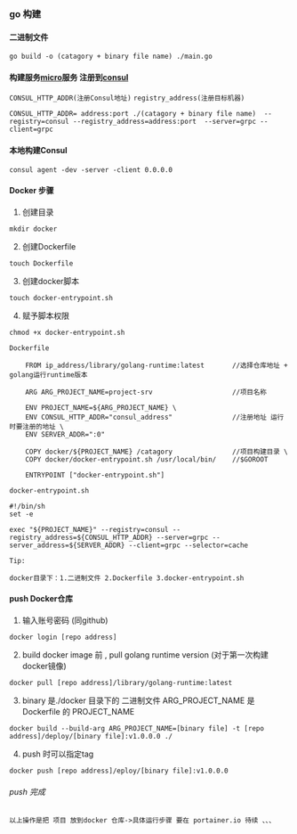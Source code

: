 ### go 构建 

#### 二进制文件

```
go build -o (catagory + binary file name) ./main.go

```

#### 构建服务[micro](https://github.com/micro/micro)服务 注册到[consul](https://github.com/hashicorp/consul)

`CONSUL_HTTP_ADDR(注册Consul地址)`
`registry_address(注册目标机器)`

```
CONSUL_HTTP_ADDR= address:port ./(catagory + binary file name)  --registry=consul --registry_address=address:port  --server=grpc --client=grpc

```

#### 本地构建Consul

```
consul agent -dev -server -client 0.0.0.0

```

#### Docker 步骤
1. 创建目录

```
mkdir docker
```

2. 创建Dockerfile 

```
touch Dockerfile
```
3. 创建docker脚本

```
touch docker-entrypoint.sh
```
4. 赋予脚本权限

```
chmod +x docker-entrypoint.sh
```

`Dockerfile`

```
    FROM ip_address/library/golang-runtime:latest       //选择仓库地址 + golang运行runtime版本  

    ARG ARG_PROJECT_NAME=project-srv                    //项目名称 

    ENV PROJECT_NAME=${ARG_PROJECT_NAME} \
    ENV CONSUL_HTTP_ADDR="consul_address"               //注册地址 运行时要注册的地址 \
    ENV SERVER_ADDR=":0" 
    
    COPY docker/${PROJECT_NAME} /catagory               //项目构建目录 \
    COPY docker/docker-entrypoint.sh /usr/local/bin/    //$GOROOT

    ENTRYPOINT ["docker-entrypoint.sh"]

```


`docker-entrypoint.sh`                    

```
#!/bin/sh
set -e

exec "${PROJECT_NAME}" --registry=consul --registry_address=${CONSUL_HTTP_ADDR} --server=grpc --server_address=${SERVER_ADDR} --client=grpc --selector=cache
```
`Tip:`

```docker目录下：1.二进制文件 2.Dockerfile 3.docker-entrypoint.sh```


#### push Docker仓库
1. 输入账号密码 (同github) 

 ```
 docker login [repo address]
 ```                           

2. build docker image 前 , pull golang runtime version (对于第一次构建docker镜像) 

```
docker pull [repo address]/library/golang-runtime:latest
``` 

3. binary 是./docker 目录下的 二进制文件 ARG_PROJECT_NAME 是 Dockerfile 的 PROJECT_NAME 

```
docker build --build-arg ARG_PROJECT_NAME=[binary file] -t [repo address]/deploy/[binary file]:v1.0.0.0 ./
```  

4. push 时可以指定tag 

```
docker push [repo address]/eploy/[binary file]:v1.0.0.0
``` 

###### push 完成

`以上操作是把 项目 放到docker 仓库->具体运行步骤 要在 portainer.io 待续 、、、`
